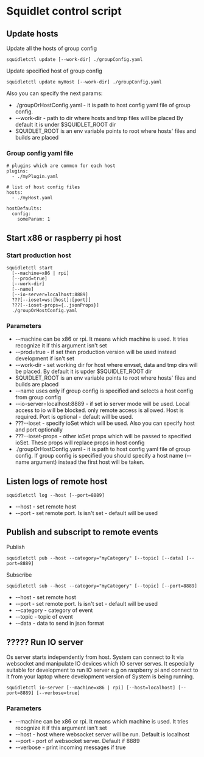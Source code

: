 # Squidlet control script

## Update hosts

Update all the hosts of group config

    squidletctl update [--work-dir] ./groupConfig.yaml

Update specified host of group config 

    squidletctl update myHost [--work-dir] ./groupConfig.yaml
    
Also you can specify the next params:

* ./groupOrHostConfig.yaml - it is path to host config yaml file of group config.
* --work-dir - path to dir where hosts and tmp files will be placed
  By default it is under $SQUIDLET_ROOT dir
* SQUIDLET_ROOT is an env variable points to root where hosts' files and builds are placed


### Group config yaml file

    # plugins which are common for each host
    plugins:
      - ./myPlugin.yaml
      
    # list of host config files
    hosts:
      - ./myHost.yaml

    hostDefaults:
      config:
        someParam: 1


## Start x86 or raspberry pi host
 
### Start production host

    squidletctl start
      [--machine=x86 | rpi]
      [--prod=true]
      [--work-dir]
      [--name]
      [--io-server=localhost:8889]
      ???[--ioset=ws:[host]:[port]]
      ???[--ioset-props={..jsonProps}]
      ./groupOrHostConfig.yaml

### Parameters

* --machine can be x86 or rpi. It means which machine is used.
  It tries recognize it if this argument isn't set
* --prod=true - if set then production version will be used instead development if isn't set
* --work-dir - set working dir for host where envset, data and tmp dirs will be placed.
  By default it is upder $SQUIDLET_ROOT dir
* SQUIDLET_ROOT is an env variable points to root where hosts' files and builds are placed
* --name uses only if group config is specified
  and selects a host config from group config
* --io-server=localhost:8889 - if set io server mode will be used. Local access to io will be blocked.
  only remote access is allowed. Host is required. Port is optional - default will be used.
* ???--ioset - specify ioSet which will be used. Also you can specify host and port optionally
* ???--ioset-props - other ioSet props which will be passed to specified ioSet.
  These props will replace props in host config
* ./groupOrHostConfig.yaml - it is path to host config yaml file of group config.
  If group config is specified you should specify a host name (--name argument)
  instead the first host will be taken.

  
## Listen logs of remote host

    squidletctl log --host [--port=8889]
    
* --host - set remote host
* --port - set remote port. Is isn't set - default will be used


## Publish and subscript to remote events
Publish

    squidletctl pub --host --category="myCategory" [--topic] [--data] [--port=8889]
    
Subscribe
    
    squidletctl sub --host --category="myCategory" [--topic] [--port=8889]

* --host - set remote host
* --port - set remote port. Is isn't set - default will be used
* --category - category of event
* --topic - topic of event
* --data - data to send in json format


## ????? Run IO server

Os server starts independently from host.
System can connect to It via websocket and manipulate IO devices which IO server serves.
It especially suitable for development to run IO server e.g on raspberry pi and connect to it
from your laptop where development version of System is being running.

    squidletctl io-server [--machine=x86 | rpi] [--host=localhost] [--port=8889] [--verbose=true]

### Parameters

* --machine can be x86 or rpi. It means which machine is used.
  It tries recognize it if this argument isn't set
* --host - host where websocket server will be run. Default is localhost
* --port - port of websocket server. Default if 8889
* --verbose - print incoming messages if true
